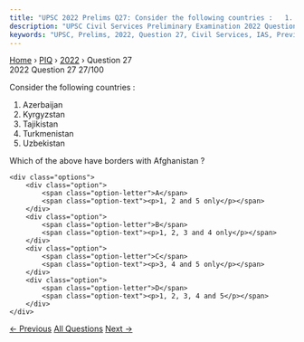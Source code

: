 ```yaml
---
title: "UPSC 2022 Prelims Q27: Consider the following countries :   1. Azerbaijan   2. Kyrg..."
description: "UPSC Civil Services Preliminary Examination 2022 Question 27 with options and answer"
keywords: "UPSC, Prelims, 2022, Question 27, Civil Services, IAS, Previous Year Questions"
---
```


<nav class="breadcrumb">
    <a href="../../">Home</a>
    <span>›</span>
    <a href="../">PIQ</a>
    <span>›</span>
    <a href="./">2022</a>
    <span>›</span>
    <span>Question 27</span>
</nav>

<div class="question-header">
    <div class="question-meta">
        <span class="year-badge">2022</span>
        <span class="question-number">Question 27</span>
        <span class="progress">27/100</span>
    </div>
    <div class="progress-bar">
        <div class="progress-fill" style="width: 27.0%"></div>
    </div>
</div>

<div class="question-content">
    <div class="question-text">
        <p>Consider the following countries :</p>
<ol>
<li>Azerbaijan</li>
<li>Kyrgyzstan</li>
<li>Tajikistan</li>
<li>Turkmenistan</li>
<li>Uzbekistan</li>
</ol>
<p>Which of the above have borders with Afghanistan ?</p>
    </div>
    
    <div class="options">
        <div class="option">
            <span class="option-letter">A</span>
            <span class="option-text"><p>1, 2 and 5 only</p></span>
        </div>
        <div class="option">
            <span class="option-letter">B</span>
            <span class="option-text"><p>1, 2, 3 and 4 only</p></span>
        </div>
        <div class="option">
            <span class="option-letter">C</span>
            <span class="option-text"><p>3, 4 and 5 only</p></span>
        </div>
        <div class="option">
            <span class="option-letter">D</span>
            <span class="option-text"><p>1, 2, 3, 4 and 5</p></span>
        </div>
    </div>
</div>

<div class="question-nav">
    <a href="../q026-the-term-levant-often-heard-in-the-news-roughly-co/" class="nav-btn prev">← Previous</a>
    <a href="../" class="nav-btn center">All Questions</a>
    <a href="../q028-with-reference-to-india-consider-the-following-sta/" class="nav-btn next">Next →</a>
</div>
